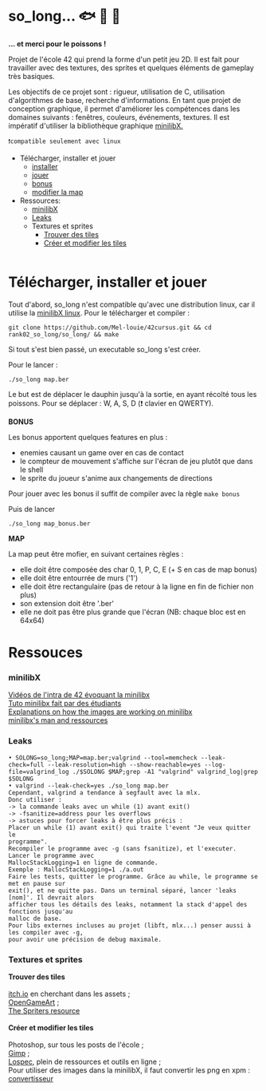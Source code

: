 # so_long... 🐟 🐬 🦈

<b>... et merci pour le poissons !</b>

Projet de l'école 42 qui prend la forme d'un petit jeu 2D. Il est fait pour travailler avec des textures, des sprites et quelques éléments de gameplay très basiques.

Les objectifs de ce projet sont : rigueur, utilisation de C, utilisation d'algorithmes de base, recherche d'informations. En tant que projet de conception graphique, il permet d'améliorer les compétences dans les domaines suivants : fenêtres, couleurs, événements, textures. Il est impératif d'utiliser la bibliothèque graphique <a href="https://github.com/42Paris/minilibx-linux">minilibX.</a>

```❗compatible seulement avec linux```


- Télécharger, installer et jouer
	- <a href="#instal">installer</a>
	- <a href="#play">jouer</a>
	- <a href="#bonus">bonus</a>
	- <a href="#map">modifier la map</a>
- Ressources:
	- <a href="#mlx">minilibX</a>
	- <a href="#leaks">Leaks</a>
	- Textures et sprites
		- <a href="#tiles">Trouver des tiles</a>
		- <a href="#sprites">Créer et modifier les tiles</a>

<img src=""
     alt="">

# Télécharger, installer et jouer

<div id=instal></div>Tout d'abord, so_long n'est compatible qu'avec une distribution linux, car il utilise la <a href="https://github.com/42Paris/minilibx-linux">minilibX linux</a>.
Pour le télécharger et compiler :

```git clone https://github.com/Mel-louie/42cursus.git && cd rank02_so_long/so_long/ && make```

Si tout s'est bien passé, un executable so_long s'est créer.

<div id=play></div>Pour le lancer :

```./so_long map.ber```

Le but est de déplacer le dauphin jusqu'à la sortie, en ayant récolté tous les poissons.
Pour se déplacer : W, A, S, D (❗ clavier en QWERTY).

<div id=bonus></div><b>BONUS</b>

Les bonus apportent quelques features en plus :
- enemies causant un game over en cas de contact
- le compteur de mouvement s'affiche sur l'écran de jeu plutôt que dans le shell
- le sprite du joueur s'anime aux changements de directions

Pour jouer avec les bonus il suffit de compiler avec la règle ```make bonus```

Puis de lancer

```./so_long map_bonus.ber```


<div id=map></div><b>MAP</b>

La map peut être mofier, en suivant certaines règles :
- elle doit être composée des char 0, 1, P, C, E (+ S en cas de map bonus)
- elle doit être entourrée de murs ('1')
- elle doit être rectangulaire (pas de retour à la ligne en fin de fichier non plus)
- son extension doit être '.ber'
- elle ne doit pas être plus grande que l'écran (NB: chaque bloc est en 64x64)

# Ressouces

<h3><div id=mlx>minilibX</div></h3>

<a href="https://elearning.intra.42.fr/searches/search?query=minilibx">Vidéos de l'intra de 42 évoquant la minilibx</a><br />
<a href="https://harm-smits.github.io/42docs/libs/minilibx.html">Tuto minilibx fait par des étudiants</a><br />
<a href="https://github.com/keuhdall/images_example">Explanations on how the images are working on minilibx</a><br />
<a href="https://github.com/qst0/ft_libgfx#minilibx">minilibx's man and ressources</a><br />

<h3><div id=leaks>Leaks</div></h3>

```
• SOLONG=so_long;MAP=map.ber;valgrind --tool=memcheck --leak-check=full --leak-resolution=high --show-reachable=yes --log-file=valgrind_log ./$SOLONG $MAP;grep -A1 "valgrind" valgrind_log|grep $SOLONG
• valgrind --leak-check=yes ./so_long map.ber
Cependant, valgrind a tendance à segfault avec la mlx.
Donc utiliser : 
-> la commande leaks avec un while (1) avant exit()
-> -fsanitize=address pour les overflows
-> astuces pour forcer leaks à être plus précis :
Placer un while (1) avant exit() qui traite l'event "Je veux quitter le
programme".
Recompiler le programme avec -g (sans fsanitize), et l'executer. Lancer le programme avec
MallocStackLogging=1 en ligne de commande.
Exemple : MallocStackLogging=1 ./a.out
Faire les tests, quitter le programme. Grâce au while, le programme se met en pause sur
exit(), et ne quitte pas. Dans un terminal séparé, lancer 'leaks [nom]'. Il devrait alors
afficher tous les détails des leaks, notamment la stack d'appel des fonctions jusqu'au
malloc de base. 
Pour libs externes incluses au projet (libft, mlx...) penser aussi à les compiler avec -g,
pour avoir une précision de debug maximale. 
```

<h3>Textures et sprites</h3>

<div id=tiles></div><b>Trouver des tiles</b><br \><br \>
<a href="https://itch.io/">itch.io</a> en cherchant dans les assets ;<br \>
<a href="https://opengameart.org/">OpenGameArt</a> ;<br \>
<a href="https://www.spriters-resource.com/">The Spriters resource</a>
<br \><br \>
<div id=sprites></div><b>Créer et modifier les tiles</b><br \><br \>
Photoshop, sur tous les posts de l'école ;<br \>
<a href="https://www.gimp.org/downloads/">Gimp</a> ;<br \>
<a href="https://lospec.com/resources/">Lospec</a>, plein de ressources et outils en ligne ;<br \>
Pour utiliser des images dans la minilibX, il faut convertir les png en xpm :<br \>
<a href="https://anyconv.com/fr/convertisseur-de-png-en-xpm/">convertisseur</a>
